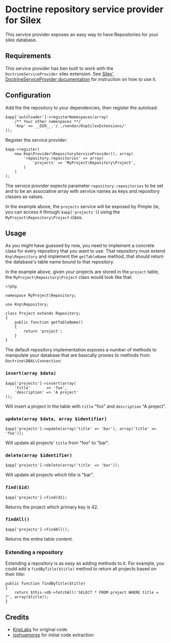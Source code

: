 # Doctrine repository service provider for Silex

This service provider exposes an easy way to have Repositories for your silex database.

## Requirements

This service provider has ben built to work with the `DoctrineServiceProvider` silex extension. See [Silex' DoctrineServiceProvider documentation](http://silex.sensiolabs.org/doc/providers/doctrine.html) for instruction on how to use it.

## Configuration

Add the the repository to your dependencies, then register the autoload:

    $app['autoloader']->registerNamespaces(array(
        /** Your other namespaces **/
        'Knp' => __DIR__.'/../vendor/KnpSilexExtensions/'
    ));

Register the service provider:

    $app->register(
        new Knp\Provider\RepositoryServiceProvider(), array(
            'repository.repositories' => array(
                'projects' => 'MyProject\Repository\Project',
            )
        )
    );

The service provider expects parameter `repository.repositories` to be set and to be an associative array with service names as keys and repository classes as values.

In the example above, the `projects` service will be exposed by Pimple (ie, you can access it through `$app['projects']`) using the `MyProject\Repository\Project` class.

## Usage

As you might have guessed by now, you need to implement a concrete class for every repository that you want to use. That repository must extend `Knp\Repository` and implement the `getTableName` method, that should return the database's table name bound to that repository.

In the example above, given your projects are stored in the `project` table, the `MyProject\Repository\Project` class would look like that:

    <?php

    namespace MyProject\Repository;

    use Knp\Repository;

    class Project extends Repository;
    {
        public function getTableName()
        {
            return 'project';
        }
    }

The default repository implementation exposes a number of methods to manipulate your database that are basically proxies to methods from `Doctrine\DBAL\Connection`:

### `insert(array $data)`

    $app['projects']->insert(array(
        'title'       => 'foo',
        'description' => 'A project'
    ));

Will insert a project in the table with `title` "foo" and `description` "A project".

### `update(array $data, array $identifier)`

    $app['projects']->update(array('title' => 'bar'), array('title' => 'foo'));

Will update all projects' `title` from "foo" to "bar".

### `delete(array $identifier)`

    $app['projects']->delete(array('title' => 'bar'));

Will update all projects which title is "bar".

### `find($id)`

    $app['projects']->find(42);

Returns the project which primary key is 42.

### `findAll()`

    $app['projects']->findAll();

Returns the entire table content.

### Extending a repository

Extending a repository is as easy as adding methods to it. For example, you could add a `findByTitle($title)` method to return all projects based on their title:

    public function findByTitle($title)
    {
        return $this->db->fetchAll('SELECT * FROM project WHERE title = ?', array($title));
    }

## Credits

* [KnpLabs](http://knplabs.com/) for original code
* [joshuamorse](https://github.com/joshuamorse/) for initial code extraction